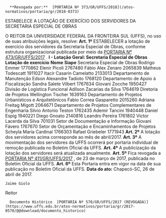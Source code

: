       **Revogada por:**  [PORTARIA Nº 373/GR/UFFS/2018](/atos-normativos/portaria/gr/2018-0373) 

   ESTABELECE A LOTAÇÃO DE EXERCÍCIO DOS SERVIDORES DA SECRETARIA ESPECIAL DE OBRAS  

 O REITOR DA UNIVERSIDADE FEDERAL DA FRONTEIRA SUL (UFFS), no uso de suas atribuições legais, resolve:   **Art. 1º** ESTABELECER a lotação de exercício dos servidores da Secretaria Especial de Obras, conforme estrutura organizacional publicada por meio da [PORTARIA Nº 473/GR/UFFS/2017](https://www.uffs.edu.br/atos-normativos/portaria/gr/2017-0473)  . **I - Lotação Geral: Secretaria Especial de Obras**      **Lotação de exercício**    **Nome**    **Siape**      Secretaria Especial de Obras   Rodrigo Emmer   1770862     Elenir Picoli   2767480     Fábio Alex Zenaro   2065839     Matheus Todescatt   1911027     Itacir Casarin Camelatto   2133013     Departamento de Manutenção   Edson Alexandre Tadioto   1768120     Departamento de Apoio à Fiscalização   Sandra Salete Vilbert   1767634     Giovani Zocche   1950427     Divisão de Logística Funcional   Adilson Zacarias da Silva   1764619     Diretoria de Projetos   Wellington Tischer   1639163     Departamento de Projetos Urbanísticos e Arquitetônicos   Fabio Correa Gasparetto   2015260     Adriana Freitag Migott   2064671     Departamento de Projetos Complementares de Engenharia   Silvio Antonio Teston   1762435     Ademir Tancini   1940448     Daniel Espig   1940221     Diego Gnoato   2140816     Leandro Pereira   1761802     Victor Lacerda da Silva   701031     Setor de Documentação e Informação   Giovani Fávero   1767670     Setor de Orçamentação e Encaminhamentos de Projetos   Scheyla Maria Cardinal   1766303     Rafael Griebeler   1771943       **Art. 2º** A lotação dos servidores acima corresponde ao mês de abril/2017.   **Art. 3º** A movimentação dos servidores da UFFS ocorrerá por portaria individual de remoção publicada no Boletim Oficial da UFFS.   **Art. 4º** A publicização da lotação dos servidores será atualizada anualmente.   **Art. 5º** Fica revogada a [PORTARIA Nº 411/GR/UFFS/2017](https://www.uffs.edu.br/atos-normativos/portaria/gr/2017-0411)  , de 23 de março de 2017, publicada no Boletim Oficial da UFFS.   **Art. 6º** Esta Portaria entra em vigor na data de sua publicação no Boletim Oficial da UFFS.      **Data do ato:** Chapecó-SC, 26 de abril de 2017.   
 

    Jaime Giolo   
 Reitor 

      Documento Histórico  [PORTARIA Nº 570/GR/UFFS/2017 (REVOGADA)](https://www.uffs.edu.br/atos-normativos/portaria/gr/2017-0570/@@download/documento_historico)     
      
